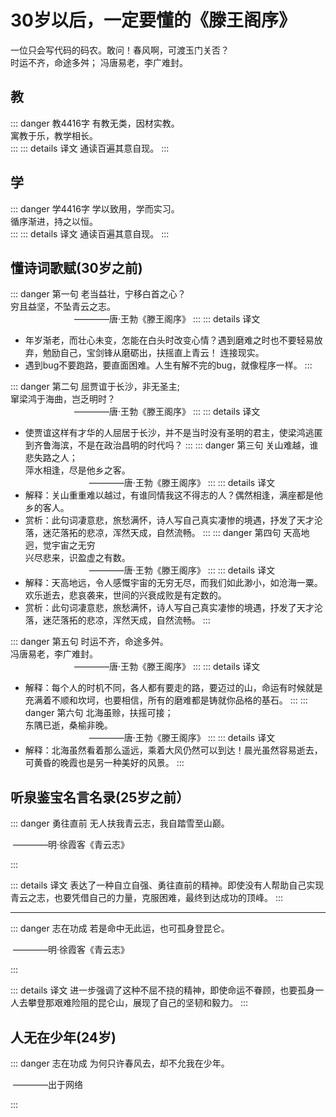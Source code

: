 # 30岁以后，一定要懂的《滕王阁序》
一位只会写代码的码农。敢问！春风啊，可渡玉门关否？<br>
时运不齐，命途多舛；
冯唐易老，李广难封。<br>

## 教
::: danger 教4416字
有教无类，因材实教。</br>
寓教于乐，教学相长。</br>
:::
::: details 译文
通读百遍其意自现。
:::
## 学
::: danger 学4416字
学以致用，学而实习。</br>
循序渐进，持之以恒。</br>
:::
::: details 译文
通读百遍其意自现。
:::

## 懂诗词歌赋(30岁之前)

::: danger 第一句
老当益壮，宁移白首之心？</br>
穷且益坚，不坠青云之志。</br>
&emsp;&emsp;&emsp;&emsp;&emsp;&emsp;&emsp; ————唐·王勃《滕王阁序》
:::
::: details 译文
- 年岁渐老，而壮心未变，怎能在白头时改变心情？遇到磨难之时也不要轻易放弃，勉励自己，宝剑锋从磨砺出，扶摇直上青云！
连接现实。
- 遇到bug不要跑路，要直面困难。人生有解不完的bug，就像程序一样。
:::

::: danger 第二句
屈贾谊于长沙，非无圣主;</br>
窜梁鸿于海曲，岂乏明时？</br>
&emsp;&emsp;&emsp;&emsp;&emsp;&emsp;&emsp; ————唐·王勃《滕王阁序》
:::
::: details 译文
- 使贾谊这样有才华的人屈居于长沙，并不是当时没有圣明的君主，使梁鸿逃匿到齐鲁海滨，不是在政治昌明的时代吗？
:::
::: danger 第三句
关山难越，谁悲失路之人；</br>
萍水相逢，尽是他乡之客。</br>
&emsp;&emsp;&emsp;&emsp;&emsp;&emsp;&emsp; ————唐·王勃《滕王阁序》
:::
::: details 译文
- 解释：关山重重难以越过，有谁同情我这不得志的人？偶然相逢，满座都是他乡的客人。
- 赏析：此句词凄意悲，旅愁满怀，诗人写自己真实凄惨的境遇，抒发了天才沦落，迷茫落拓的悲凉，浑然天成，自然流畅。
:::
::: danger 第四句
天高地迥，觉宇宙之无穷</br>
兴尽悲来，识盈虚之有数。</br>
&emsp;&emsp;&emsp;&emsp;&emsp;&emsp;&emsp; ————唐·王勃《滕王阁序》
:::
::: details 译文
- 解释：天高地远，令人感慨宇宙的无穷无尽，而我们如此渺小，如沧海一粟。欢乐逝去，悲哀袭来，世间的兴衰成败是有定数的。
- 赏析：此句词凄意悲，旅愁满怀，诗人写自己真实凄惨的境遇，抒发了天才沦落，迷茫落拓的悲凉，浑然天成，自然流畅。
:::

::: danger 第五句
时运不齐，命途多舛。</br>
冯唐易老，李广难封。</br>
&emsp;&emsp;&emsp;&emsp;&emsp;&emsp;&emsp; ————唐·王勃《滕王阁序》
:::
::: details 译文

- 解释：每个人的时机不同，各人都有要走的路，要迈过的山，命运有时候就是充满着不顺和坎坷，也要相信，所有的磨难都是铸就你品格的基石。
:::
::: danger 第六句
北海虽赊，扶摇可接；</br>
东隅已逝，桑榆非晚。</br>
&emsp;&emsp;&emsp;&emsp;&emsp;&emsp;&emsp; ————唐·王勃《滕王阁序》
:::
::: details 译文
- 解释：北海虽然看着那么遥远，乘着大风仍然可以到达！晨光虽然容易逝去，可黄昏的晚霞也是另一种美好的风景。
:::

## 听泉鉴宝名言名录(25岁之前）

::: danger 勇往直前
无人扶我青云志，我自踏雪至山巅。</br>

​                             ————明·徐霞客《青云志》

:::

::: details 译文
表达了一种自立自强、勇往直前的精神。即使没有人帮助自己实现青云之志，也要凭借自己的力量，克服困难，最终到达成功的顶峰。
:::

---

::: danger 志在功成
若是命中无此运，也可孤身登昆仑。</br>

​                             ————明·徐霞客《青云志》

:::

::: details 译文
进一步强调了这种不屈不挠的精神，即使命运不眷顾，也要孤身一人去攀登那艰难险阻的昆仑山，展现了自己的坚韧和毅力。
:::

## 人无在少年(24岁)

::: danger 志在功成
为何只许春风去，却不允我在少年。</br>

​                             ————出于网络

:::

